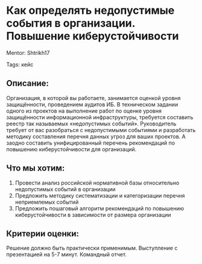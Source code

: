 # Как определять недопустимые события в организации. Повышение киберустойчивости

Mentor: Shtrikh17

Tags: кейс

## Описание:

Организация, в которой вы работаете, занимается оценкой уровня защищённости, проведением аудитов ИБ.
В техническом задании одного из проектов на выполнение работ по оценке уровня защищённости информационной инфраструктуры, требуется составить реестр так называемых «недопустимых событий».
Руководитель требует от вас разобраться с недопустимыми событиями и разработать методику составления перечня данных угроз для ваших проектов. А заодно составить унифицированный перечень рекомендаций по повышению киберустойчивости для организаций.

## Что мы хотим:

1. Провести анализ российской нормативной базы относительно недопустимых событий в организации
2. Предложить методику систематизации и категоризации перечня неприемлемых событий 
3. Предложить пошаговый алгоритм рекомендаций по повышению киберустойчивости в зависимости от размера организации

## Критерии оценки:

Решение должно быть практически применимым. Выступление с презентацией на 5-7 минут. Командный отчет.
